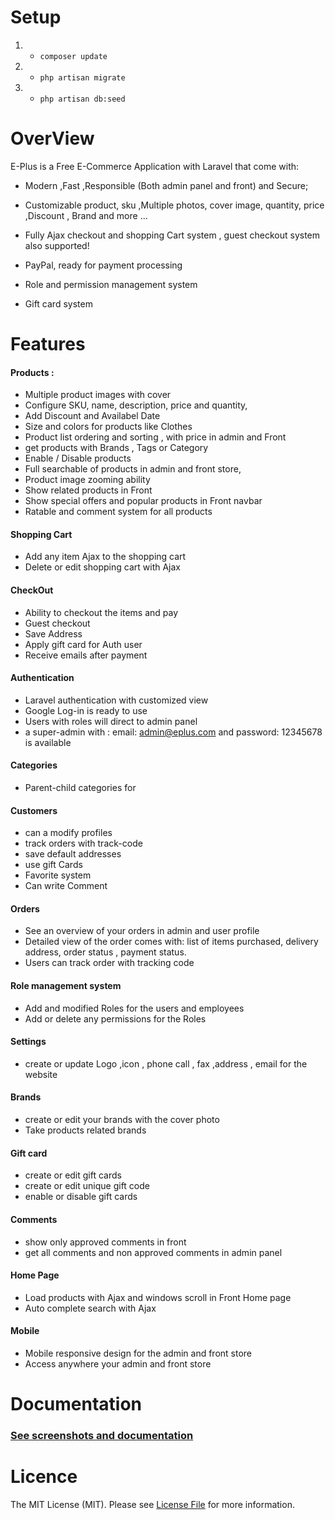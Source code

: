 

# Setup 
1. - `composer update `
2. - `php artisan migrate`
3. - `php artisan db:seed`





# OverView
E-Plus is a Free E-Commerce Application with Laravel that come with:

- Modern ,Fast ,Responsible (Both admin panel and front) and Secure;

- Customizable product, sku ,Multiple photos,  cover image, quantity, price ,Discount , Brand  and more ...

- Fully Ajax checkout and shopping Cart system ,
guest checkout system also supported!

- PayPal, ready for payment processing

- Role and permission management system

- Gift card system

# Features

#### Products :
- Multiple product images with cover
- Configure SKU, name, description, price and quantity,
- Add Discount and Availabel Date
- Size and colors for products like Clothes
- Product list ordering and sorting , with price in admin and Front
- get products with Brands , Tags or Category 
- Enable / Disable products
- Full searchable of products in admin and front store,
- Product image zooming ability
- Show related products in Front
- Show special offers and popular products in Front navbar
- Ratable and comment system for all products

#### Shopping Cart
- Add any item Ajax to the shopping cart
- Delete or edit shopping cart with Ajax

#### CheckOut
- Ability to checkout the items and pay
- Guest checkout
- Save Address 
- Apply gift card for Auth user
- Receive emails after payment 

#### Authentication
- Laravel authentication with customized view
- Google Log-in is ready to use
- Users with roles will direct to admin panel
- a super-admin with : email: admin@eplus.com 
                and password: 12345678
                is available

#### Categories
- Parent-child categories for 

#### Customers
-  can a modify profiles 
-  track orders with track-code 
-  save default addresses
-  use gift Cards 
-  Favorite  system 
-  Can write Comment

#### Orders
- See an overview of your orders in admin and user profile
- Detailed view of the order comes with: list of items purchased, delivery address, order status , payment status.
- Users can track order with tracking code

#### Role management system

-  Add and modified Roles for the users and employees
-  Add or delete any permissions for the Roles

#### Settings

-  create or update Logo ,icon ,  phone call  , fax ,address , email for the website

#### Brands

- create or edit your brands with the cover photo
- Take products related brands 

#### Gift card

-   create or edit gift cards
-   create or edit unique gift code
-  enable or disable gift cards

#### Comments

-  show only approved comments in front
-  get all comments and non approved comments in admin panel 

#### Home Page
- Load products with Ajax and windows scroll in Front Home page
- Auto complete search with Ajax 

#### Mobile

- Mobile responsive design for the admin and front store
- Access anywhere your admin and front store



# Documentation
###  [See screenshots and documentation](http://findhossein.com/e-plus/overview "See screenshots and documention")


# Licence
The MIT License (MIT). Please see [License File](https://github.com/beyondcode/laravel-er-diagram-generator/blob/master/LICENSE.md "License File")
 for more information.




